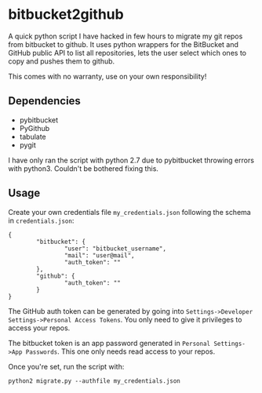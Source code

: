 # bitbucket2github
A quick python script I have hacked in few hours to migrate my git repos from bitbucket to github. It uses python wrappers for the BitBucket and GitHub public API to list all repositories, lets the user select which ones to copy and pushes them to github.

This comes with no warranty, use on your own responsibility!

## Dependencies
  * pybitbucket
  * PyGithub
  * tabulate
  * pygit
  
I have only ran the script with python 2.7 due to pybitbucket throwing errors with python3. Couldn't be bothered fixing this.

## Usage

Create your own credentials file `my_credentials.json` following the schema in `credentials.json`:

```
{
        "bitbucket": {
                "user": "bitbucket_username",
                "mail": "user@mail",
                "auth_token": ""
        },
        "github": {
                "auth_token": ""
        }
}
```

The GitHub auth token can be generated by going into `Settings->Developer Settings->Personal Access Tokens`. You only need to give it privileges to access your repos.

The bitbucket token is an app password generated in `Personal Settings->App Passwords`. This one only needs read access to your repos.

Once you're set, run the script with:
```
python2 migrate.py --authfile my_credentials.json
```
